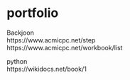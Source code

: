 # portfolio

<p>
Backjoon<br>
https://www.acmicpc.net/step<br>
https://www.acmicpc.net/workbook/list<br>
</p>

<p>
python<br>
https://wikidocs.net/book/1<br>
</p>
